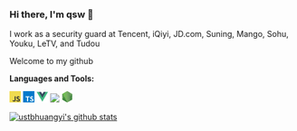 ### Hi there, I'm qsw 👋

I work as a security guard at Tencent, iQiyi, JD.com, Suning, Mango, Sohu, Youku, LeTV, and Tudou

Welcome to my github

**Languages and Tools:**  

<code><img height="20" src="https://raw.githubusercontent.com/github/explore/80688e429a7d4ef2fca1e82350fe8e3517d3494d/topics/javascript/javascript.png"></code>
<code><img height="20" src="https://raw.githubusercontent.com/github/explore/80688e429a7d4ef2fca1e82350fe8e3517d3494d/topics/typescript/typescript.png"></code>
<code><img height="20" src="https://raw.githubusercontent.com/github/explore/80688e429a7d4ef2fca1e82350fe8e3517d3494d/topics/vue/vue.png"></code>
<code><img height="20" src="https://create-react-app.dev/img/logo.svg"></code>
<code><img height="20" src="https://raw.githubusercontent.com/github/explore/80688e429a7d4ef2fca1e82350fe8e3517d3494d/topics/nodejs/nodejs.png"></code>

[![ustbhuangyi's github stats](https://github-readme-stats.vercel.app/api?username=QShengW)](https://github.com/anuraghazra/github-readme-stats)
